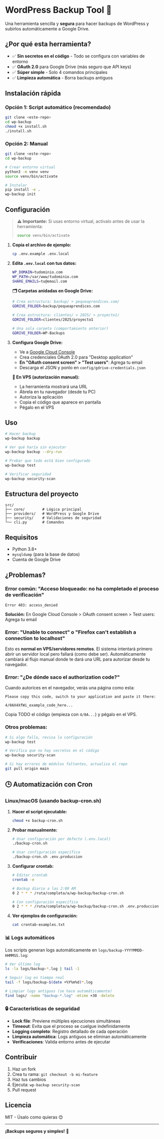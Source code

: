 # WordPress Backup Tool 🚀

Una herramienta sencilla y **segura** para hacer backups de WordPress y subirlos automáticamente a Google Drive.

## ¿Por qué esta herramienta?

-   ✅ **Sin secretos en el código** - Todo se configura con variables de entorno
-   ✅ **OAuth 2.0** para Google Drive (más seguro que API keys)
-   ✅ **Súper simple** - Solo 4 comandos principales
-   ✅ **Limpieza automática** - Borra backups antiguos

## Instalación rápida

### Opción 1: Script automático (recomendado)

```bash
git clone <este-repo>
cd wp-backup
chmod +x install.sh
./install.sh
```

### Opción 2: Manual

```bash
git clone <este-repo>
cd wp-backup

# Crear entorno virtual
python3 -m venv venv
source venv/bin/activate

# Instalar
pip install -e .
wp-backup init
```

## Configuración

> **⚠️ Importante:** Si usas entorno virtual, actívalo antes de usar la herramienta:
>
> ```bash
> source venv/bin/activate
> ```

1. **Copia el archivo de ejemplo:**

    ```bash
    cp .env.example .env.local
    ```

2. **Edita `.env.local` con tus datos:**

    ```bash
    WP_DOMAIN=tudominio.com
    WP_PATH=/var/www/tudominio.com
    SHARE_EMAILS=tu@email.com
    ```

    **🗂️ Carpetas anidadas en Google Drive:**

    ```bash
    # Crea estructura: backup/ > pequeaprendices.com/
    GDRIVE_FOLDER=backup/pequeaprendices.com

    # Crea estructura: clientes/ > 2025/ > proyecto1/
    GDRIVE_FOLDER=clientes/2025/proyecto1

    # Una sola carpeta (comportamiento anterior)
    GDRIVE_FOLDER=WP-Backups
    ```

3. **Configura Google Drive:**

    - Ve a [Google Cloud Console](https://console.cloud.google.com/)
    - Crea credenciales OAuth 2.0 para "Desktop application"
    - **En "OAuth consent screen" > "Test users"**: Agrega tu email
    - Descarga el JSON y ponlo en `config/gdrive-credentials.json`

    **🔐 En VPS (autorización manual):**

    - La herramienta mostrará una URL
    - Ábrela en tu navegador (desde tu PC)
    - Autoriza la aplicación
    - Copia el código que aparece en pantalla
    - Pégalo en el VPS

## Uso

```bash
# Hacer backup
wp-backup backup

# Ver qué haría sin ejecutar
wp-backup backup --dry-run

# Probar que todo está bien configurado
wp-backup test

# Verificar seguridad
wp-backup security-scan
```

## Estructura del proyecto

```
src/
├── core/        # Lógica principal
├── providers/   # WordPress y Google Drive
├── security/    # Validaciones de seguridad
└── cli.py       # Comandos
```

## Requisitos

-   Python 3.8+
-   `mysqldump` (para la base de datos)
-   Cuenta de Google Drive

## ¿Problemas?

### Error común: "Acceso bloqueado: no ha completado el proceso de verificación"

```
Error 403: access_denied
```

**Solución:** En Google Cloud Console > OAuth consent screen > Test users: Agrega tu email

### Error: "Unable to connect" o "Firefox can't establish a connection to localhost"

Esto es **normal en VPS/servidores remotos**. El sistema intentará primero abrir un servidor local pero fallará (como debe ser). Automáticamente cambiará al flujo manual donde te dará una URL para autorizar desde tu navegador.

### Error: "¿De dónde saco el authorization code?"

Cuando autorices en el navegador, verás una página como esta:

```
Please copy this code, switch to your application and paste it there:

4/0AX4XfWi_example_code_here...
```

Copia TODO el código (empieza con `4/0A...`) y pégalo en el VPS.

### Otros problemas:

```bash
# Si algo falla, revisa la configuración
wp-backup test

# Verifica que no hay secretos en el código
wp-backup security-scan

# Si hay errores de módulos faltantes, actualiza el repo
git pull origin main
```

## 🕒 Automatización con Cron

### Linux/macOS (usando backup-cron.sh)

1. **Hacer el script ejecutable:**

    ```bash
    chmod +x backup-cron.sh
    ```

2. **Probar manualmente:**

    ```bash
    # Usar configuración por defecto (.env.local)
    ./backup-cron.sh

    # Usar configuración específica
    ./backup-cron.sh .env.produccion
    ```

3. **Configurar crontab:**

    ```bash
    # Editar crontab
    crontab -e

    # Backup diario a las 2:00 AM
    0 2 * * * /ruta/completa/a/wp-backup/backup-cron.sh

    # Con configuración específica
    0 2 * * * /ruta/completa/a/wp-backup/backup-cron.sh .env.produccion
    ```

4. **Ver ejemplos de configuración:**
    ```bash
    cat crontab-examples.txt
    ```

### 📊 Logs automáticos

Los scripts generan logs automáticamente en `logs/backup-YYYYMMDD-HHMMSS.log`:

```bash
# Ver último log
ls -la logs/backup-*.log | tail -1

# Seguir log en tiempo real
tail -f logs/backup-$(date +%Y%m%d)*.log

# Limpiar logs antiguos (se hace automáticamente)
find logs/ -name "backup-*.log" -mtime +30 -delete
```

### 🔒 Características de seguridad

-   **Lock file**: Previene múltiples ejecuciones simultáneas
-   **Timeout**: Evita que el proceso se cuelgue indefinidamente
-   **Logging completo**: Registro detallado de cada operación
-   **Limpieza automática**: Logs antiguos se eliminan automáticamente
-   **Verificaciones**: Valida entorno antes de ejecutar

## Contribuir

1. Haz un fork
2. Crea tu rama: `git checkout -b mi-feature`
3. Haz tus cambios
4. Ejecuta: `wp-backup security-scan`
5. Pull request

## Licencia

MIT - Úsalo como quieras 😊

---

**¡Backups seguros y simples!** 🎯
